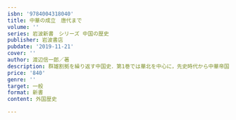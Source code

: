 ```yaml
---
isbn: '9784004318040'
title: 中華の成立　唐代まで
volume: ''
series: 岩波新書　シリーズ 中国の歴史
publisher: 岩波書店
pubdate: '2019-11-21'
cover: ''
author: 渡辺信一郎／著
description: 群雄割拠を繰り返す中国史．第1巻では華北を中心に，先史時代から中華帝国が形成される八世紀半ばの唐代中期までを扱う．
price: '840'
genre: ''
target: 一般
format: 新書
content: 外国歴史

---
```

